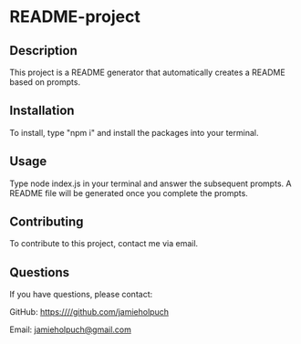 # README-project

  ## Description
  This project is a README generator that automatically creates a README based on prompts. 
  
  ## Installation 
  To install, type "npm i" and install the packages into your terminal. 
  
  ## Usage
  Type node index.js in your terminal and answer the subsequent prompts. A README file will be generated once you complete the prompts. 
  
  ## Contributing
  To contribute to this project, contact me via email. 
  
  ## Questions 
  If you have questions, please contact:
  
  GitHub: <https:////github.com/jamieholpuch>
  
  Email: jamieholpuch@gmail.com
